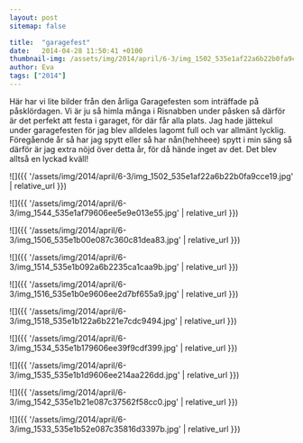```yaml
---
layout: post
sitemap: false

title:  "garagefest"
date:   2014-04-28 11:50:41 +0100
thumbnail-img: /assets/img/2014/april/6-3/img_1502_535e1af22a6b22b0fa9cce19.jpg
author: Eva
tags: ["2014"]
---
```


Här har vi lite bilder från den årliga Garagefesten som inträffade på påsklördagen. Vi är ju så himla många i Risnabben under påsken så därför är det perfekt att festa i garaget, för där får alla plats. Jag hade jättekul under garagefesten för jag blev alldeles lagomt full och var allmänt lycklig. Föregående år så har jag spytt eller så har nån(hehheee) spytt i min säng så därför är jag extra nöjd över detta år, för då hände inget av det. Det blev alltså en lyckad kväll!

![]({{ '/assets/img/2014/april/6-3/img_1502_535e1af22a6b22b0fa9cce19.jpg'  | relative_url }})

![]({{ '/assets/img/2014/april/6-3/img_1544_535e1af79606ee5e9e013e55.jpg'  | relative_url }})

![]({{ '/assets/img/2014/april/6-3/img_1506_535e1b00e087c360c81dea83.jpg'  | relative_url }})

![]({{ '/assets/img/2014/april/6-3/img_1514_535e1b092a6b2235ca1caa9b.jpg'  | relative_url }})

![]({{ '/assets/img/2014/april/6-3/img_1516_535e1b0e9606ee2d7bf655a9.jpg'  | relative_url }})

![]({{ '/assets/img/2014/april/6-3/img_1518_535e1b122a6b221e7cdc9494.jpg'  | relative_url }})

![]({{ '/assets/img/2014/april/6-3/img_1534_535e1b179606ee39f9cdf399.jpg'  | relative_url }})

![]({{ '/assets/img/2014/april/6-3/img_1535_535e1b1d9606ee214aa226dd.jpg'  | relative_url }})

![]({{ '/assets/img/2014/april/6-3/img_1542_535e1b21e087c37562f58cc0.jpg'  | relative_url }})

![]({{ '/assets/img/2014/april/6-3/img_1533_535e1b52e087c35816d3397b.jpg'  | relative_url }})

